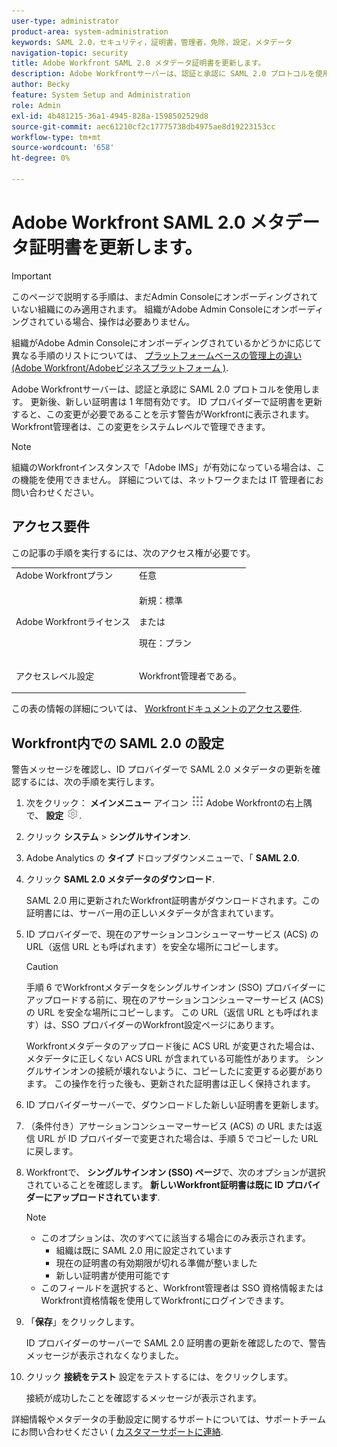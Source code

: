 ```yaml
---
user-type: administrator
product-area: system-administration
keywords: SAML 2.0，セキュリティ，証明書，管理者，免除，設定，メタデータ
navigation-topic: security
title: Adobe Workfront SAML 2.0 メタデータ証明書を更新します。
description: Adobe Workfrontサーバーは、認証と承認に SAML 2.0 プロトコルを使用します。 更新後、新しい証明書は 1 年間有効です。 ID プロバイダーで証明書を更新すると、この変更が必要であることを示す警告がWorkfrontに表示されます。 Workfront管理者は、この変更をシステムレベルで管理できます。
author: Becky
feature: System Setup and Administration
role: Admin
exl-id: 4b481215-36a1-4945-828a-1598502529d8
source-git-commit: aec61210cf2c17775738db4975ae8d19223153cc
workflow-type: tm+mt
source-wordcount: '658'
ht-degree: 0%

---
```


# Adobe Workfront SAML 2.0 メタデータ証明書を更新します。

>[!IMPORTANT]
>
>このページで説明する手順は、まだAdmin Consoleにオンボーディングされていない組織にのみ適用されます。 組織がAdobe Admin Consoleにオンボーディングされている場合、操作は必要ありません。
>
>組織がAdobe Admin Consoleにオンボーディングされているかどうかに応じて異なる手順のリストについては、 [プラットフォームベースの管理上の違い (Adobe Workfront/Adobeビジネスプラットフォーム )](../../../administration-and-setup/get-started-wf-administration/actions-in-admin-console.md).

Adobe Workfrontサーバーは、認証と承認に SAML 2.0 プロトコルを使用します。 更新後、新しい証明書は 1 年間有効です。 ID プロバイダーで証明書を更新すると、この変更が必要であることを示す警告がWorkfrontに表示されます。 Workfront管理者は、この変更をシステムレベルで管理できます。

<!--Use this Important note box in the last few weeks before each update.

You must take action to update the metadata in your identity provider with the information from the renewed certificate before the specified date. Mismatched certificates can keep your users from logging in to Workfront after November 22, 2022.
 
-->

>[!NOTE]
>
>組織のWorkfrontインスタンスで「Adobe IMS」が有効になっている場合は、この機能を使用できません。 詳細については、ネットワークまたは IT 管理者にお問い合わせください。

## アクセス要件

この記事の手順を実行するには、次のアクセス権が必要です。

<table style="table-layout:auto"> 
 <col> 
 <col> 
 <tbody> 
  <tr> 
   <td role="rowheader">Adobe Workfrontプラン</td> 
   <td>任意</td> 
  </tr> 
 <tr> 
  <td role="rowheader">Adobe Workfrontライセンス</td> 
  <td> <p>新規：標準 </p>
 <p>または</p> 
<p>現在：プラン </p> 
</td> 
 </tr>   
 <tr> 
   <td role="rowheader">アクセスレベル設定</td> 
   <td> <p>Workfront管理者である。</p> </td> 
  </tr> 
 </tbody> 
</table>

この表の情報の詳細については、 [Workfrontドキュメントのアクセス要件](/help/quicksilver/administration-and-setup/add-users/access-levels-and-object-permissions/access-level-requirements-in-documentation.md).

## Workfront内での SAML 2.0 の設定

警告メッセージを確認し、ID プロバイダーで SAML 2.0 メタデータの更新を確認するには、次の手順を実行します。

1. 次をクリック： **メインメニュー** アイコン ![](assets/main-menu-icon.png) Adobe Workfrontの右上隅で、 **設定** ![](assets/gear-icon-settings.png).

1. クリック **システム** > **シングルサインオン**.

1. Adobe Analytics の **タイプ** ドロップダウンメニューで、「 **SAML 2.0**.

1. クリック **SAML 2.0 メタデータのダウンロード**.

   SAML 2.0 用に更新されたWorkfront証明書がダウンロードされます。この証明書には、サーバー用の正しいメタデータが含まれています。

1. ID プロバイダーで、現在のアサーションコンシューマーサービス (ACS) の URL（返信 URL とも呼ばれます）を安全な場所にコピーします。

   >[!CAUTION]
   >
   >手順 6 でWorkfrontメタデータをシングルサインオン (SSO) プロバイダーにアップロードする前に、現在のアサーションコンシューマーサービス (ACS) の URL を安全な場所にコピーします。 この URL（返信 URL とも呼ばれます）は、SSO プロバイダーのWorkfront設定ページにあります。
   >
   >
   >Workfrontメタデータのアップロード後に ACS URL が変更された場合は、メタデータに正しくない ACS URL が含まれている可能性があります。 シングルサインオンの接続が壊れないように、コピーしたに変更する必要があります。 この操作を行った後も、更新された証明書は正しく保持されます。

1. ID プロバイダーサーバーで、ダウンロードした新しい証明書を更新します。
1. （条件付き）アサーションコンシューマーサービス (ACS) の URL または返信 URL が ID プロバイダーで変更された場合は、手順 5 でコピーした URL に戻します。
1. Workfrontで、 **シングルサインオン (SSO) ページ**&#x200B;で、次のオプションが選択されていることを確認します。 **新しいWorkfront証明書は既に ID プロバイダーにアップロードされています**.

   >[!NOTE]
   >
   >* このオプションは、次のすべてに該当する場合にのみ表示されます。
   >   * 組織は既に SAML 2.0 用に設定されています
   >   * 現在の証明書の有効期限が切れる準備が整いました
   >   * 新しい証明書が使用可能です
   >* このフィールドを選択すると、Workfront管理者は SSO 資格情報またはWorkfront資格情報を使用してWorkfrontにログインできます。

1. 「**保存**」をクリックします。

   ID プロバイダーのサーバーで SAML 2.0 証明書の更新を確認したので、警告メッセージが表示されなくなりました。

1. クリック **接続をテスト** 設定をテストするには、をクリックします。

   接続が成功したことを確認するメッセージが表示されます。

詳細情報やメタデータの手動設定に関するサポートについては、サポートチームにお問い合わせください ( [カスタマーサポートに連絡](../../../workfront-basics/tips-tricks-and-troubleshooting/contact-customer-support.md).
